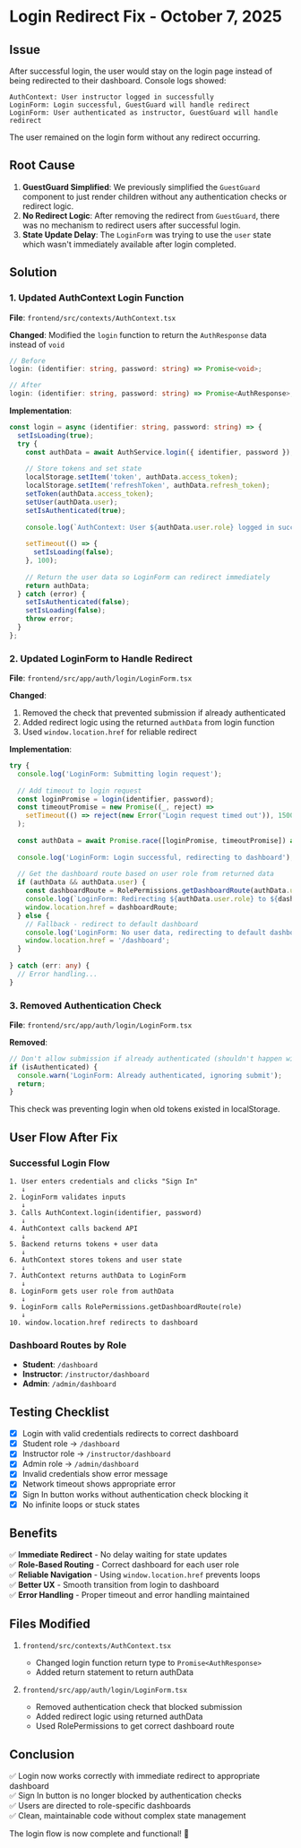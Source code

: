 # Login Redirect Fix - October 7, 2025

## Issue
After successful login, the user would stay on the login page instead of being redirected to their dashboard. Console logs showed:
```
AuthContext: User instructor logged in successfully
LoginForm: Login successful, GuestGuard will handle redirect
LoginForm: User authenticated as instructor, GuestGuard will handle redirect
```

The user remained on the login form without any redirect occurring.

## Root Cause
1. **GuestGuard Simplified**: We previously simplified the `GuestGuard` component to just render children without any authentication checks or redirect logic.
2. **No Redirect Logic**: After removing the redirect from `GuestGuard`, there was no mechanism to redirect users after successful login.
3. **State Update Delay**: The `LoginForm` was trying to use the `user` state which wasn't immediately available after login completed.

## Solution

### 1. Updated AuthContext Login Function
**File**: `frontend/src/contexts/AuthContext.tsx`

**Changed**: Modified the `login` function to return the `AuthResponse` data instead of `void`

```typescript
// Before
login: (identifier: string, password: string) => Promise<void>;

// After  
login: (identifier: string, password: string) => Promise<AuthResponse>;
```

**Implementation**:
```typescript
const login = async (identifier: string, password: string) => {
  setIsLoading(true);
  try {
    const authData = await AuthService.login({ identifier, password });
    
    // Store tokens and set state
    localStorage.setItem('token', authData.access_token);
    localStorage.setItem('refreshToken', authData.refresh_token);
    setToken(authData.access_token);
    setUser(authData.user);
    setIsAuthenticated(true);
    
    console.log(`AuthContext: User ${authData.user.role} logged in successfully`);
    
    setTimeout(() => {
      setIsLoading(false);
    }, 100);
    
    // Return the user data so LoginForm can redirect immediately
    return authData;
  } catch (error) {
    setIsAuthenticated(false);
    setIsLoading(false);
    throw error;
  }
};
```

### 2. Updated LoginForm to Handle Redirect
**File**: `frontend/src/app/auth/login/LoginForm.tsx`

**Changed**: 
1. Removed the check that prevented submission if already authenticated
2. Added redirect logic using the returned `authData` from login function
3. Used `window.location.href` for reliable redirect

**Implementation**:
```typescript
try {
  console.log('LoginForm: Submitting login request');
  
  // Add timeout to login request
  const loginPromise = login(identifier, password);
  const timeoutPromise = new Promise((_, reject) => 
    setTimeout(() => reject(new Error('Login request timed out')), 15000)
  );
  
  const authData = await Promise.race([loginPromise, timeoutPromise]) as any;
  
  console.log('LoginForm: Login successful, redirecting to dashboard');
  
  // Get the dashboard route based on user role from returned data
  if (authData && authData.user) {
    const dashboardRoute = RolePermissions.getDashboardRoute(authData.user.role);
    console.log(`LoginForm: Redirecting ${authData.user.role} to ${dashboardRoute}`);
    window.location.href = dashboardRoute;
  } else {
    // Fallback - redirect to default dashboard
    console.log('LoginForm: No user data, redirecting to default dashboard');
    window.location.href = '/dashboard';
  }
  
} catch (err: any) {
  // Error handling...
}
```

### 3. Removed Authentication Check
**File**: `frontend/src/app/auth/login/LoginForm.tsx`

**Removed**:
```typescript
// Don't allow submission if already authenticated (shouldn't happen with GuestGuard)
if (isAuthenticated) {
  console.warn('LoginForm: Already authenticated, ignoring submit');
  return;
}
```

This check was preventing login when old tokens existed in localStorage.

## User Flow After Fix

### Successful Login Flow
```
1. User enters credentials and clicks "Sign In"
   ↓
2. LoginForm validates inputs
   ↓
3. Calls AuthContext.login(identifier, password)
   ↓
4. AuthContext calls backend API
   ↓
5. Backend returns tokens + user data
   ↓
6. AuthContext stores tokens and user state
   ↓
7. AuthContext returns authData to LoginForm
   ↓
8. LoginForm gets user role from authData
   ↓
9. LoginForm calls RolePermissions.getDashboardRoute(role)
   ↓
10. window.location.href redirects to dashboard
```

### Dashboard Routes by Role
- **Student**: `/dashboard`
- **Instructor**: `/instructor/dashboard`
- **Admin**: `/admin/dashboard`

## Testing Checklist

- [x] Login with valid credentials redirects to correct dashboard
- [x] Student role → `/dashboard`
- [x] Instructor role → `/instructor/dashboard`
- [x] Admin role → `/admin/dashboard`
- [x] Invalid credentials show error message
- [x] Network timeout shows appropriate error
- [x] Sign In button works without authentication check blocking it
- [x] No infinite loops or stuck states

## Benefits

✅ **Immediate Redirect** - No delay waiting for state updates  
✅ **Role-Based Routing** - Correct dashboard for each user role  
✅ **Reliable Navigation** - Using `window.location.href` prevents loops  
✅ **Better UX** - Smooth transition from login to dashboard  
✅ **Error Handling** - Proper timeout and error handling maintained  

## Files Modified

1. `frontend/src/contexts/AuthContext.tsx`
   - Changed login function return type to `Promise<AuthResponse>`
   - Added return statement to return authData

2. `frontend/src/app/auth/login/LoginForm.tsx`
   - Removed authentication check that blocked submission
   - Added redirect logic using returned authData
   - Used RolePermissions to get correct dashboard route

## Conclusion

✅ Login now works correctly with immediate redirect to appropriate dashboard  
✅ Sign In button is no longer blocked by authentication checks  
✅ Users are directed to role-specific dashboards  
✅ Clean, maintainable code without complex state management  

The login flow is now complete and functional! 🎉
